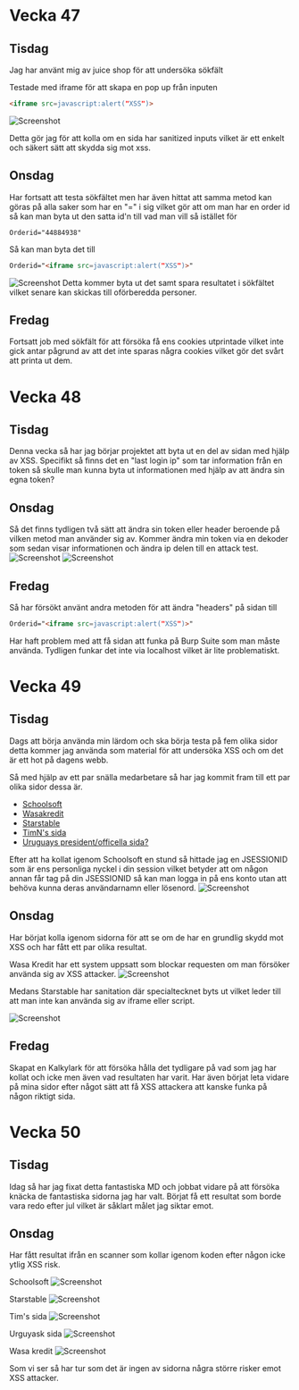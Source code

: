 # Vecka 47
 
## Tisdag
Jag har använt mig av juice shop för att undersöka sökfält
 
Testade med iframe för att skapa en pop up från inputen
```html
<iframe src=javascript:alert("XSS")>
```
![Screenshot](images/XSSSearchbar.png)
 
Detta gör jag för att kolla om en sida har sanitized inputs vilket är ett enkelt och säkert sätt att skydda sig mot xss.
 
## Onsdag
Har fortsatt att testa sökfältet men har även hittat att samma metod kan göras på alla saker som har en "=" i sig vilket gör att om man har en order id så kan man byta ut den satta id'n till vad man vill så istället för
```
Orderid="44884938"
```
Så kan man byta det till
```html
Orderid="<iframe src=javascript:alert("XSS")>"
```
![Screenshot](images/OrderXSS.png)
Detta kommer byta ut det samt spara resultatet i sökfältet vilket senare kan skickas till oförberedda personer.

## Fredag 
Fortsatt job med sökfält för att försöka få ens cookies utprintade vilket inte gick antar pågrund av att det inte sparas några cookies vilket gör det svårt att printa ut dem. 
 
# Vecka 48
 
## Tisdag
Denna vecka så har jag börjar projektet att byta ut en del av sidan med hjälp av XSS. Specifikt så finns det en "last login ip" som tar information från en token så skulle man kunna byta ut informationen med hjälp av att ändra sin egna token?
 
## Onsdag
Så det finns tydligen två sätt att ändra sin token eller header beroende på vilken metod man använder sig av. Kommer ändra min token via en dekoder som sedan visar informationen och ändra ip delen till en attack test.
![Screenshot](images/JWTDecode.png)
![Screenshot](images/Lastlogin.png)

## Fredag 
Så har försökt använt andra metoden för att ändra "headers" på sidan till
```html
Orderid="<iframe src=javascript:alert("XSS")>"
```
Har haft problem med att få sidan att funka på Burp Suite som man måste använda. Tydligen funkar det inte via localhost vilket är lite problematiskt. 
 
# Vecka 49
 
## Tisdag
Dags att börja använda min lärdom och ska börja testa på fem olika sidor detta kommer jag använda som material för att undersöka XSS och om det är ett hot på dagens webb.
 
Så med hjälp av ett par snälla medarbetare så har jag kommit fram till ett par olika sidor dessa är.
 
* [Schoolsoft](https://sms.schoolsoft.se/nti/jsp/student/right_student_startpage.jsp)
* [Wasakredit](https://www.wasakredit.se/privat/)
* [Starstable](https://www.starstable.com/se)
* [TimN's sida](https://flipflops.timpan.ninja/)
* [Uruguays president/officella sida?](https://www.gub.uy/presidencia/)
 
Efter att ha kollat igenom Schoolsoft en stund så hittade jag en JSESSIONID som är ens personliga nyckel i din session vilket betyder att om någon annan får tag på din JSESSIONID så kan man logga in på ens konto utan att behöva kunna deras användarnamn eller lösenord.
![Screenshot](images/JsessionId.png)
 
## Onsdag
Har börjat kolla igenom sidorna för att se om de har en grundlig skydd mot XSS och har fått ett par olika resultat.
 
Wasa Kredit har ett system uppsatt som blockar requesten om man försöker använda sig av XSS attacker.
![Screenshot](images/TydligtSystem.png)
 
Medans Starstable har sanitation där specialtecknet byts ut vilket leder till att man inte kan använda sig av iframe eller script.
 
![Screenshot](images/KorrektSanitastion.png)
 
## Fredag
Skapat en Kalkylark för att försöka hålla det tydligare på vad som jag har kollat och icke men även vad resultaten har varit. Har även börjat leta vidare på mina sidor efter något sätt att få XSS attackera att kanske funka på någon riktigt sida.

# Vecka 50

## Tisdag
Idag så har jag fixat detta fantastiska MD och jobbat vidare på att försöka knäcka de fantastiska sidorna jag har valt. Börjat få ett resultat som borde vara redo efter jul vilket är såklart målet jag siktar emot. 

## Onsdag 
Har fått resultat ifrån en scanner som kollar igenom koden efter någon icke ytlig XSS risk.

Schoolsoft
![Screenshot](images/schoolsoft.png)

Starstable
![Screenshot](images/Starstable.png)

Tim's sida
![Screenshot](images/Timssida.png)

Urguyask sida
![Screenshot](images/uruguaysksida.png)

Wasa kredit
![Screenshot](images/wasakredit.png)

Som vi ser så har tur som det är ingen av sidorna några större risker emot XSS attacker.
 
 
 
 
 
 
 


